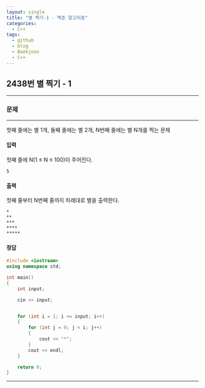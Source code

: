 ```yaml
---
layout: single
title: "별 찍기-1 - 백준 알고리즘"
categories:
  - C++
tags:
  - github
  - blog
  - Baekjoon
  - C++
---
```

## 2438번 **별 찍기 - 1**
---

### 문제
---
  첫째 줄에는 별 1개, 둘째 줄에는 별 2개, N번째 줄에는 별 N개를 찍는 문제

#### 입력
첫째 줄에 N(1 ≤ N ≤ 100)이 주어진다.
```
5
```

#### 출력
첫째 줄부터 N번째 줄까지 차례대로 별을 출력한다.
```
*
**
***
****
*****
```

#### 정답
```c++
#include <iostream>
using namespace std;

int main()
{
	int input;

	cin >> input;


	for (int i = 1; i <= input; i++)
	{
		for (int j = 0; j < i; j++)
		{
			cout << "*";
		}
		cout << endl;
 	}

	return 0;
}
```

---
